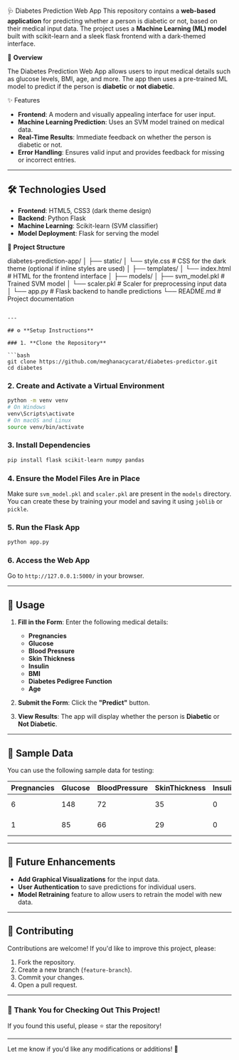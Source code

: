 🩺 Diabetes Prediction Web App
This repository contains a **web-based application** for predicting whether a person is diabetic or not, based on their medical input data. The project uses a **Machine Learning (ML) model** built with scikit-learn
and a sleek flask frontend with a dark-themed interface.


📝 **Overview**

The Diabetes Prediction Web App allows users to input medical details such as glucose levels, BMI, age, and more. The app then uses a pre-trained ML model to predict if the person is **diabetic** or **not diabetic**.

✨ Features

- **Frontend**: A modern and visually appealing interface for user input.
- **Machine Learning Prediction**: Uses an SVM model trained on medical data.
- **Real-Time Results**: Immediate feedback on whether the person is diabetic or not.
- **Error Handling**: Ensures valid input and provides feedback for missing or incorrect entries.

---

## 🛠 **Technologies Used**

- **Frontend**: HTML5, CSS3 (dark theme design)
- **Backend**: Python Flask
- **Machine Learning**: Scikit-learn (SVM classifier)
- **Model Deployment**: Flask for serving the model

 📁 **Project Structure**

diabetes-prediction-app/
│
├── static/
│   └── style.css           # CSS for the dark theme (optional if inline styles are used)
│
├── templates/
│   └── index.html          # HTML for the frontend interface
│
├── models/
│   ├── svm_model.pkl       # Trained SVM model
│   └── scaler.pkl          # Scaler for preprocessing input data
│
└── app.py                  # Flask backend to handle predictions
└── README.md               # Project documentation
```

---

## ⚙️ **Setup Instructions**

### 1. **Clone the Repository**

```bash
git clone https://github.com/meghanacycarat/diabetes-predictor.git
cd diabetes
```

### 2. **Create and Activate a Virtual Environment**

```bash
python -m venv venv
# On Windows
venv\Scripts\activate
# On macOS and Linux
source venv/bin/activate
```

### 3. **Install Dependencies**

```bash
pip install flask scikit-learn numpy pandas
```

### 4. **Ensure the Model Files Are in Place**

Make sure `svm_model.pkl` and `scaler.pkl` are present in the `models` directory. You can create these by training your model and saving it using `joblib` or `pickle`.

### 5. **Run the Flask App**

```bash
python app.py
```

### 6. **Access the Web App**

Go to `http://127.0.0.1:5000/` in your browser.

---

## 🚀 **Usage**

1. **Fill in the Form**: Enter the following medical details:
    - **Pregnancies**
    - **Glucose**
    - **Blood Pressure**
    - **Skin Thickness**
    - **Insulin**
    - **BMI**
    - **Diabetes Pedigree Function**
    - **Age**

2. **Submit the Form**: Click the **"Predict"** button.

3. **View Results**: The app will display whether the person is **Diabetic** or **Not Diabetic**.

---

## 🧪 **Sample Data**

You can use the following sample data for testing:

| Pregnancies | Glucose | BloodPressure | SkinThickness | Insulin | BMI  | DiabetesPedigreeFunction | Age | Outcome  |
|-------------|---------|---------------|---------------|---------|------|--------------------------|-----|----------|
| 6           | 148     | 72            | 35            | 0       | 33.6 | 0.627                    | 50  | 1 (Diabetic) |
| 1           | 85      | 66            | 29            | 0       | 26.6 | 0.351                    | 31  | 0 (Not Diabetic) |

---

## 🌟 **Future Enhancements**

- **Add Graphical Visualizations** for the input data.
- **User Authentication** to save predictions for individual users.
- **Model Retraining** feature to allow users to retrain the model with new data.

---

## 🤝 **Contributing**

Contributions are welcome! If you'd like to improve this project, please:

1. Fork the repository.
2. Create a new branch (`feature-branch`).
3. Commit your changes.
4. Open a pull request.

---

### 🎉 **Thank You for Checking Out This Project!**

If you found this useful, please ⭐ star the repository!

---

Let me know if you'd like any modifications or additions! 🚀
